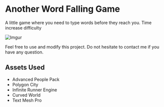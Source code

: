 # Another Word Falling Game

A little game where you need to type words before they reach you. Time increase difficulty 

![Imgur](https://imgur.com/FrMhPsR)

Feel free to use and modify this project. 
Do not hesitate to contact me if you have any question.

## Assets Used

 - Advanced People Pack
 - Polygon City
 - Infinite Runner Engine
 - Curved World
 - Text Mesh Pro
